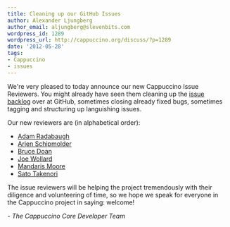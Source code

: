 ```yaml
---
title: Cleaning up our GitHub Issues
author: Alexander Ljungberg
author_email: aljungberg@slevenbits.com
wordpress_id: 1289
wordpress_url: http://cappuccino.org/discuss/?p=1289
date: '2012-05-28'
tags:
- Cappuccino
- issues
---
```



We're very pleased to today announce our new Cappuccino Issue Reviewers. You might already have seen them cleaning up the [issue backlog](https://github.com/cappuccino/cappuccino/issues) over at GitHub, sometimes closing already fixed bugs, sometimes tagging and structuring up languishing issues.

Our new reviewers are (in alphabetical order):

* [Adam Radabaugh](http://github.com/aradabaugh)
* [Arjen Schipmolder](http://github.com/schipmolder)
* [Bruce Doan](http://github.com/rgv151)
* [Joe Wollard](http://github.com/buffalo)
* [Mandaris Moore](http://github.com/mandaris)
* [Sato Takenori](http://github.com/ggsato)

The issue reviewers will be helping the project tremendously with their diligence and volunteering of time, so we hope we speak for everyone in the Cappuccino project in saying: welcome!

_- The Cappuccino Core Developer Team_



